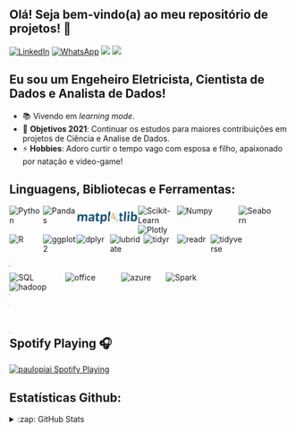 ## Olá! Seja bem-vindo(a) ao meu repositório de projetos! 👋
[![LinkedIn][linkedin-shield]][linkedin-url]
[![WhatsApp][whatsapp-shield]][whatsapp-url]
<a href="mailto:unieppiai@gmail.com?subject=Vindo%20do%20Github"><img src="https://img.shields.io/badge/gmail-%23D14836.svg?&style=for-the-badge&logo=gmail&logoColor=white" /></a>
[<img src ="https://img.shields.io/badge/website-%23.svg?&style=for-the-badge&logo=www&logoColor=white%22&color=black">](https://www.linkedin.com/in/paulopiai/)
<br>


## Eu sou um Engeheiro Eletricista, Cientista de Dados e Analista de Dados!
- 📚 Vivendo em <em>learning mode</em>.
- 🥅 **Objetivos 2021**: Continuar os estudos para maiores contribuições em projetos de Ciência e Analise de Dados.
- ⚡ **Hobbies**: Adoro curtir o tempo vago com esposa e filho, apaixonado por natação e video-game!


## Linguagens, Bibliotecas e Ferramentas:<br>
<!-- Python -->
<img align="left" alt="pgwhite" width="0.1px" src="https://site.groupe-psa.com/content/uploads/sites/9/2016/12/white-background-2-768x450.jpg"/>
<img align="left" alt="Python" width="60px" src="https://logodownload.org/wp-content/uploads/2019/10/python-logo-4.png"/>
<img align="left" alt="Pandas" width="60px" src="https://i.postimg.cc/wvYjbKwj/pandas-logo.png" />
<img align="left" alt="Matplotlib" width="110px" src="https://raw.githubusercontent.com/jmv74211/matplotlib/master/images/matplotlib_logo.png" />
<img align="left" alt="Scikit-Learn" width="70px" src="https://upload.wikimedia.org/wikipedia/commons/thumb/0/05/Scikit_learn_logo_small.svg/1280px-Scikit_learn_logo_small.svg.png" />
<img align="left" alt="Numpy" width="110px" src="https://encrypted-tbn0.gstatic.com/images?q=tbn:ANd9GcRvr0kYCmqg-rel951vTDzxFO1AGNqWuRdivay0YTm24puJHicWgiLs1s0jQOKjnRRGsXw&usqp=CAU" />
<img align="left" alt="Seaborn" width="60px" src="https://i.postimg.cc/2898NL0J/seaborn-logo.png" />
<img align="left" alt="Plotly" width="130px" src="https://upload.wikimedia.org/wikipedia/commons/3/37/Plotly-logo-01-square.png" />
<br><br><br>

<!-- R -->
<img align="left" alt="pgwhite" width="0.1px" src="https://site.groupe-psa.com/content/uploads/sites/9/2016/12/white-background-2-768x450.jpg"/>
<img align="left" alt="R" width="60px" src="https://upload.wikimedia.org/wikipedia/commons/thumb/1/1b/R_logo.svg/1280px-R_logo.svg.png"/>
<img align="left" alt="ggplot2" width="60px" src="https://beatrizmilz.github.io/NerdzaoWeek/img/rlogos/hex-ggplot2.png"/>
<img align="left" alt="dplyr" width="60px" src="https://scottishsnow.files.wordpress.com/2018/10/hex-dplyr.png?w=578"/>
<img align="left" alt="lubridate" width="60px" src="https://cran.r-project.org/web/packages/lubridate/readme/man/figures/logo.png"/>
<img align="left" alt="tidyr" width="60px" src="https://www.dadosaleatorios.com.br/post/introducao-ao-tidyr/featured_hue6901f54027701dd92eb7bcc36d0c7d0_34350_720x0_resize_lanczos_2.png"/>
<img align="left" alt="readr" width="60px" src="https://rstudio-education.github.io/datascience-box/course-materials/slides/u2-d12-data-import/img/readr.png"/>
<img align="left" alt="tidyverse" width="60px" src="https://www.tidyverse.org/images/hex-tidyverse.png"/>
<br><br><br><br>

<!-- Outros -->
<img align="left" alt="pgwhite" width="0.1px" src="https://site.groupe-psa.com/content/uploads/sites/9/2016/12/white-background-2-768x450.jpg"/>
<img align="left" alt="SQL" width="100px" src="http://rberaldo.com.br/wp-content/uploads/2011/02/sql-icon.jpg"/>
<img align="left" alt="office" width="100px" src="http://s2.glbimg.com/UO9Dh51JSdXM9YgQwOulYAcK6Sw=/0x0:694x391/695x392/s.glbimg.com/po/tt2/f/original/2014/10/29/office1.jpg"/>
<img align="left" alt="azure" width="80px" src="https://encrypted-tbn0.gstatic.com/images?q=tbn:ANd9GcQFpOMrHMWZ4KypGUXyPzB5thUQmBrF_Nf6rlg_Xa9cKFSwPT2PZkXW3kMbtEwuhPPr7i8&usqp=CAU"/>
<img align="left" alt="Spark" width="80px" src="https://upload.wikimedia.org/wikipedia/commons/thumb/f/f3/Apache_Spark_logo.svg/1200px-Apache_Spark_logo.svg.png"/>
<img align="left" alt="hadoop" width="150px" src="https://miro.medium.com/max/2760/1*9yRCS0_kaT2ZM_A9akVRiQ.png"/>


<br><br><br><br>


## Spotify Playing 🎧
[<img src="https://now-playing-codestackr.vercel.app/api/spotify-playing" alt="paulopiai Spotify Playing" width="350" />](https://open.spotify.com/user/paulopiai?si=DbkPgMh9QgSUWfPorQOobw&utm_source=native-share-menu&dl_branch=1)


## Estatísticas Github:<br>
<!-- Github status -->
<details>
  
  <summary>:zap: GitHub Stats</summary>
  
  [![Anurag's GitHub stats](https://github-readme-stats.vercel.app/api?username=paulopiai)](https://github.com/paulopiai/github-readme-stats)
  
</details>



<!-- MARKDOWN LINKS & IMAGES -->
<!-- https://github.com/alexandresanlim/Badges4-README.md-Profile -->
[linkedin-shield]: https://img.shields.io/badge/LinkedIn-0077B5?style=for-the-badge&logo=linkedin&logoColor=white
[linkedin-url]: https://www.linkedin.com/in/paulopiai/

[whatsapp-shield]: https://img.shields.io/badge/WhatsApp-25D366?style=for-the-badge&logo=whatsapp&logoColor=white
[whatsapp-url]: https://api.whatsapp.com/send?phone=5511973763378




<!-- Rascunho
<img align="left" alt="Apache Spark" width="70px" src="https://i.postimg.cc/9FQFkYYZ/spark-logo.png" />
<img align="left" alt="SQL" width="50px" src="https://www.freeiconspng.com/uploads/sql-server-icon-png-29.png" />
<img align="left" alt="Microsoft Azure Machine Learning" width="50px" src="https://ms-toolsai.gallerycdn.vsassets.io/extensions/ms-toolsai/vscode-ai/0.5.1/1556575437282/Microsoft.VisualStudio.Services.Icons.Default" />
-->
